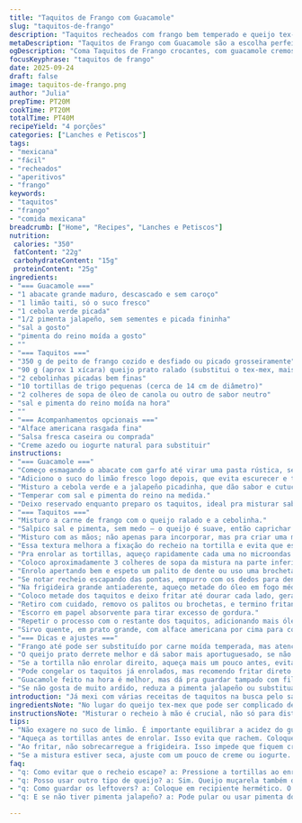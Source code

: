 ```yaml
---
title: "Taquitos de Frango com Guacamole"
slug: "taquitos-de-frango"
description: "Taquitos recheados com frango bem temperado e queijo tex-mex, enrolados em tortillas macias e dourados na frigideira até ficar crocante. Servidos com guacamole cremoso de abacate com toque de limão e pimenta jalapeño, acompanhados de alface crocante, salsa e creme azedo. Versão rápida, simples, sem nozes e ovos, com ingredientes ajustados para mais sabor e textura. Ideal para almoço ou jantar informal. Receita pensada para quem busca sabor intenso sem complicação, com truques para evitar que as tortillas se abram, e dicas para deixar o recheio mais úmido e saboroso, mesmo se sobrar frango de outra preparação."
metaDescription: "Taquitos de Frango com Guacamole são a escolha perfeita para um almoço divertido e cheio de sabor. Experimente e surpreenda."
ogDescription: "Coma Taquitos de Frango crocantes, com guacamole cremoso. Sabor e textura em cada mordida. Ideal para um lanche ou jantar."
focusKeyphrase: "taquitos de frango"
date: 2025-09-24
draft: false
image: taquitos-de-frango.png
author: "Julia"
prepTime: PT20M
cookTime: PT20M
totalTime: PT40M
recipeYield: "4 porções"
categories: ["Lanches e Petiscos"]
tags:
- "mexicana"
- "fácil"
- "recheados"
- "aperitivos"
- "frango"
keywords:
- "taquitos"
- "frango"
- "comida mexicana"
breadcrumb: ["Home", "Recipes", "Lanches e Petiscos"]
nutrition: 
 calories: "350"
 fatContent: "22g"
 carbohydrateContent: "15g"
 proteinContent: "25g"
ingredients:
- "=== Guacamole ==="
- "1 abacate grande maduro, descascado e sem caroço"
- "1 limão taiti, só o suco fresco"
- "1 cebola verde picada"
- "1/2 pimenta jalapeño, sem sementes e picada fininha"
- "sal a gosto"
- "pimenta do reino moída a gosto"
- ""
- "=== Taquitos ==="
- "350 g de peito de frango cozido e desfiado ou picado grosseiramente"
- "90 g (aprox 1 xícara) queijo prato ralado (substitui o tex-mex, mais fácil de achar e derrete bem)"
- "2 cebolinhas picadas bem finas"
- "10 tortillas de trigo pequenas (cerca de 14 cm de diâmetro)"
- "2 colheres de sopa de óleo de canola ou outro de sabor neutro"
- "sal e pimenta do reino moída na hora"
- ""
- "=== Acompanhamentos opcionais ==="
- "Alface americana rasgada fina"
- "Salsa fresca caseira ou comprada"
- "Creme azedo ou iogurte natural para substituir"
instructions:
- "=== Guacamole ==="
- "Começo esmagando o abacate com garfo até virar uma pasta rústica, sem deixar virar purê. Importante pra manter textura."
- "Adiciono o suco do limão fresco logo depois, que evita escurecer e traz acidez que equilibra a gordura do abacate."
- "Misturo a cebola verde e a jalapeño picadinha, que dão sabor e cutucam no ardido – cuidado pra não exagerar aqui."
- "Temperar com sal e pimenta do reino na medida."
- "Deixo reservado enquanto preparo os taquitos, ideal pra misturar sabores e conservar frescor."
- "=== Taquitos ==="
- "Misturo a carne de frango com o queijo ralado e a cebolinha."
- "Salpico sal e pimenta, sem medo – o queijo é suave, então caprichar no tempero é essencial."
- "Misturo com as mãos; não apenas para incorporar, mas pra criar uma massa meio grudenta que ajuda a rechear e selar."
- "Essa textura melhora a fixação do recheio na tortilla e evita que escape durante a fritura."
- "Pra enrolar as tortillas, aqueço rapidamente cada uma no microondas por 10 segundos, tornando elas maleáveis e evitando que rachem."
- "Coloco aproximadamente 3 colheres de sopa da mistura na parte inferior de cada tortilla, espalho e seguro firme."
- "Enrolo apertando bem e espeto um palito de dente ou uso uma brocheta longa atravessando cinco unidades alinhadas para não abrir na hora da fritura."
- "Se notar recheio escapando das pontas, empurro com os dedos para dentro, sem medo de apertar demais."
- "Na frigideira grande antiaderente, aqueço metade do óleo em fogo médio."
- "Coloco metade dos taquitos e deixo fritar até dourar cada lado, geralmente 2 a 3 minutos por lado, até criar crostinha firme, dourada e que resiste bem à manipulação. Ouvir o chiado é sinônimo de óleo na temperatura certa."
- "Retiro com cuidado, removo os palitos ou brochetas, e termino fritando os lados abertos para fechar bem, mais uns 2 minutos para garantir."
- "Escorro em papel absorvente para tirar excesso de gordura."
- "Repetir o processo com o restante dos taquitos, adicionando mais óleo se necessário."
- "Sirvo quente, em prato grande, com alface americana por cima para contrastar textura e temperatura, ao lado guacamole cremoso, um molho de salsa fresca e creme azedo ou iogurte natural, que funciona como contraponto refrescante e azedinho."
- "=== Dicas e ajustes ==="
- "Frango até pode ser substituído por carne moída temperada, mas atenção à textura para não ficar seco."
- "O queijo prato derrete melhor e dá sabor mais aportuguesado, se não achar o tex-mex."
- "Se a tortilla não enrolar direito, aqueça mais um pouco antes, evita romper."
- "Pode congelar os taquitos já enrolados, mas recomendo fritar direto para manter crocância."
- "Guacamole feito na hora é melhor, mas dá pra guardar tampado com filme plástico grudado pra evitar oxidar e escurecer."
- "Se não gosta de muito ardido, reduza a pimenta jalapeño ou substitua por dedo-de-moça sem sementes."
introduction: "Já mexi com várias receitas de taquitos na busca pelo sabor autêntico sem derramar recheio ou deixar pesado demais. A mistura do frango com queijo cria uma textura que cola legal, e o segredo de aquecer as tortillas antes facilita na hora do enrolar. Guacamole com abacate maduro e aquele toque cítrico do limão faz o contraste entre cremoso e ácido, tudo isso temperado com jalapeño que provoca sem dominar. Essa receita não é só um petisco, é quase um lab de sabores e de técnica na frigideira, onde ouvir o chiado certo e ver a cor dourada ajuda a acertar sempre na textura crocante e recheio suculento. Dá pra brincar com substituições e ainda sair com um prato cheio de personalidade e jeito brasileiro de aproveitar sabores mexicanos."
ingredientsNote: "No lugar do queijo tex-mex que pode ser complicado de achar por aqui, uso o queijo prato ralado fino, que derrete fácil e tem sabor suave que dá liga ao frango. Frango cozido que sobra de outra refeição tá ótimo, só temperar bem para não ficar insosso. A tortilla tem que ser macia e pouco seca, senão vai rachar na hora de enrolar, se precisar passa rápido na frigideira antes para amolecer. Jalapeño é para quem curte pimentinha, mas pode trocar por um dedo-de-moça ou só substituir por pimenta do reino se quiser algo menos agressivo. Guacamole feito com pouco limão pode oxidar rápido, por isso esprema só o suficiente, senão fica muito azedo e perde cremosidade. O óleo recomendado é de canola ou girassol pela neutralidade, mas qualquer óleo vegetal serve, só não usar azeite comum porque queima rápido."
instructionsNote: "Misturar o recheio à mão é crucial, não só para distribuir bem os ingredientes, mas para criar uma textura pegajosa que facilita o enrolar e evita vazamentos na fritura. Tortillas pré-aquecidas são a chave para manter maleabilidade, se pular essa etapa vai acabar com burracos ou rasgos. Enrolar firme e espetar com palito ou fazer aquelas brochetas de cinco ajuda a manter a forma e permetir virar na frigideira sem medo de abrir. Fritura no fogo médio é o marco para não queimar por fora e deixar cru por dentro, o óleo deve ficar quente, mas não fumegante – o chiado consistente é sinal certo. Depois da metade da fritura, tirar os palitos e dourar os lados abertos fecha o recheio numa crostinha uniforme e dourada. Retirar e escorrer em papel é indispensável para evitar oleosidade demais, que empapa e pesa. Servir com guacamole e acompanhamentos frescos fecha o prato com equilíbrio de sabores e textura."
tips:
- "Não exagere no suco de limão. É importante equilibrar a acidez do guacamole. O abacate deve ser maduro, macio, mas não pastoso. Use cebola verde picada bem fininha. Isso faz diferença na textura. Jalapeño é opcional se não gosta do picante. Regule o sal. Misturar tudo à mão ajuda a conservar a textura."
- "Aqueça as tortillas antes de enrolar. Isso evita que rachem. Coloque no micro-ondas por poucos segundos. Não exagere, senão ficam secas. Ao rechear, pressione levemente os lados, faça isso com cuidado. Os palitos vão ajudar a manter o formato na fritura. Atenção ao fogo. Médio é ideal para não queimar fora e ficar cru dentro."
- "Ao fritar, não sobrecarregue a frigideira. Isso impede que fiquem crocantes. Quer um truque? Escorra bem antes de servir. Papel absorvente é fundamental. Pague atenção no chiado – deve ser constante. Isso indica a temperatura certa do óleo. Após dourar um lado, vire com cuidado para não abrir."
- "Se a mistura estiver seca, ajuste com um pouco de creme ou iogurte. O queijo prato é ótimo por derreter. Se quiser, use carne moída bem temperada, mas cuidado com a umidade. A tortilha não pode ser dura. Experimente antes de enrolar. Se precisar, passe pela frigideira rapidamente para amolecer."
faq:
- "q: Como evitar que o recheio escape? a: Pressione a tortillas ao enrolar. Use palitos ou brochetas. Aqueça bem antes. Se notar vazando, aperte novamente."
- "q: Posso usar outro tipo de queijo? a: Sim. Queijo muçarela também derrete bem. O importante é manter a umidade. O prato não pode ficar seco."
- "q: Como guardar os leftovers? a: Coloque em recipiente hermético. O guacamole oxida rápido. Dica? Use filme plástico grudado. Ajuda a manter frescura."
- "q: E se não tiver pimenta jalapeño? a: Pode pular ou usar pimenta do reino. Não gosta do ardido? Dedo-de-moça é uma alternativa. Ajuste a seu gosto."

---
```


